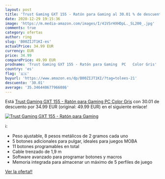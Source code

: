 ```yaml
---
layout: post
title: 'Trust Gaming GXT 155 - Ratón para Gaming al 30.01 % de descuento'
date: 2020-12-29 19:15:36
image: 'https://m.media-amazon.com/images/I/41VSrHXHDpL._SL200_.jpg'
comments: true
category: ofertas
author: ring
slug: 'B00ZIJT1KI-es'
actualPrice: 34.99 EUR
currency: EUR
price: 34.99
comparePrice: 49.99 EUR
prodname: 'Trust Gaming GXT 155 - Ratón para Gaming  PC   Color Gris'
country: 'es'
flag: '🇪🇸'
buyurl: 'https://www.amazon.es/dp/B00ZIJT1KI/?tag=tolees-21'
descuento: '30.01'
average: '35.346440677966086'
---
```


Está [Trust Gaming GXT 155 - Ratón para Gaming  PC   Color Gris](https://www.amazon.es/dp/B00ZIJT1KI/?tag=tolees-21) con 30.01 de descuento por 34.99 EUR (original: 49.99 EUR) en el siguiente enlace!

[![Trust Gaming GXT 155 - Ratón para Gaming](https://m.media-amazon.com/images/I/41VSrHXHDpL._SL200_.jpg)](https://www.amazon.es/dp/B00ZIJT1KI/?tag=tolees-21)

ℹ️:

- Peso ajustable, 8 pesos metálicos de 2 gramos cada uno
- 5 botones adicionales para pulgar, ideales para juegos MOBA
- 11 botones programables en total
- Cable trenzado de 1,9 m
- Software avanzado para programar botones y macros
- Memoria integrada para almacenar un máximo de 5 perfiles de juego

[Ver la oferta!!](https://www.amazon.es/dp/B00ZIJT1KI/?tag=tolees-21)

